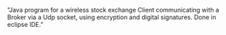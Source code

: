 "Java program for a wireless stock exchange Client communicating with a Broker via a Udp socket, using encryption and digital signatures. Done in eclipse IDE." 
